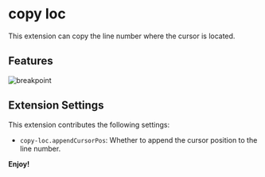 # copy loc

This extension can copy the line number where the cursor is located.

## Features

![breakpoint](https://github.com/haoyu234/vscode-copy-loc/master/images/breakpoint.gif)

## Extension Settings

This extension contributes the following settings:

* `copy-loc.appendCursorPos`: Whether to append the cursor position to the line number.

**Enjoy!**
